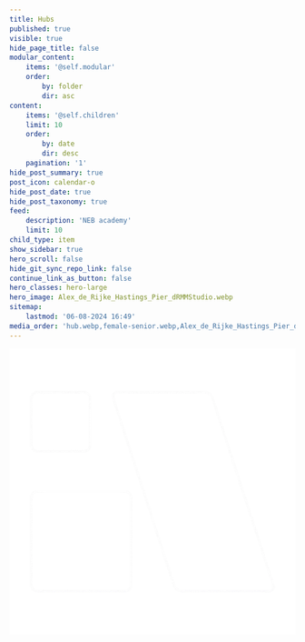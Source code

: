 ```yaml
---
title: Hubs
published: true
visible: true
hide_page_title: false
modular_content:
    items: '@self.modular'
    order:
        by: folder
        dir: asc
content:
    items: '@self.children'
    limit: 10
    order:
        by: date
        dir: desc
    pagination: '1'
hide_post_summary: true
post_icon: calendar-o
hide_post_date: true
hide_post_taxonomy: true
feed:
    description: 'NEB academy'
    limit: 10
child_type: item
show_sidebar: true
hero_scroll: false
hide_git_sync_repo_link: false
continue_link_as_button: false
hero_classes: hero-large
hero_image: Alex_de_Rijke_Hastings_Pier_dRMMStudio.webp
sitemap:
    lastmod: '06-08-2024 16:49'
media_order: 'hub.webp,female-senior.webp,Alex_de_Rijke_Hastings_Pier_dRMMStudio.webp,NEBA_LOGO_WHITE_outline.webp'
---
```


![NEBA_LOGO_WHITE_outline](NEBA_LOGO_WHITE_outline.webp?forceResize=500,500 "NEBA_LOGO_WHITE_outline")